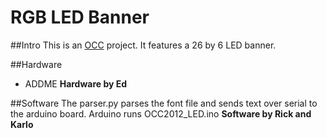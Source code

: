 RGB LED Banner
==============

##Intro
This is an [OCC](http://opencommmunitycamp.org) project. It features a 26 by 6 LED banner.

##Hardware
* ADDME
__Hardware by Ed__

##Software
The parser.py parses the font file and sends text over serial to the arduino board.
Arduino runs OCC2012\_LED.ino
__Software by Rick and Karlo__



